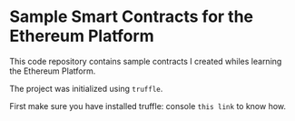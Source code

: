 # Sample Smart Contracts for the Ethereum Platform

This code repository contains sample contracts I created whiles learning the Ethereum Platform.

The project was initialized using `truffle`.

First make sure you have installed truffle: console `this link` to know how.